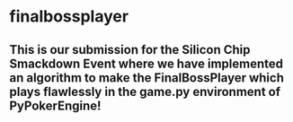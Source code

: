 # finalbossplayer

## This is our submission for the Silicon Chip Smackdown Event where we have implemented an algorithm to make the FinalBossPlayer which plays flawlessly in the game.py environment of PyPokerEngine!

